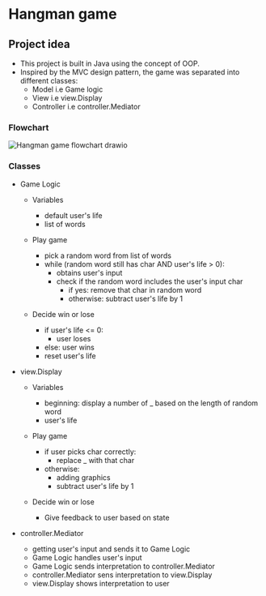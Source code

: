 # Hangman game
## Project idea
  -  This project is built in Java using the concept of OOP.
  - Inspired by the MVC design pattern, the game was separated into different classes:
    - Model i.e Game logic
    - View i.e view.Display 
    - Controller i.e controller.Mediator


### Flowchart
  ![Hangman game flowchart drawio](https://user-images.githubusercontent.com/87203804/183292169-83aa2b2f-5642-498d-824e-b217430708d0.png)

    
### Classes
  - Game Logic
    - Variables
      - default user's life
      - list of words
    
    - Play game
      - pick a random word from list of words
      - while (random word still has char AND user's life > 0):
        - obtains user's input
        - check if the random word includes the user's input char
            - if yes: remove that char in random word
            - otherwise: subtract user's life by 1
    
    - Decide win or lose
      - if user's life <= 0: 
        - user loses
      - else: user wins
      - reset user's life


  - view.Display
    - Variables
      - beginning: display a number of _ based on the length of random word
      - user's life
    
    - Play game
      - if user picks char correctly:
        - replace _ with that char
      - otherwise:
        - adding graphics
        - subtract user's life by 1 
      
    - Decide win or lose
      - Give feedback to user based on state 


  - controller.Mediator
    - getting user's input and sends it to Game Logic
    - Game Logic handles user's input
    - Game Logic sends interpretation to controller.Mediator
    - controller.Mediator sens interpretation to view.Display
    - view.Display shows interpretation to user



